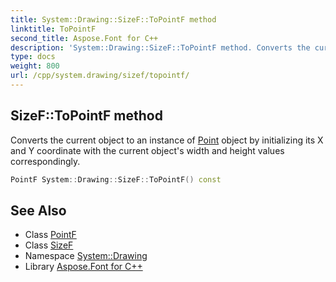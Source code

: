```yaml
---
title: System::Drawing::SizeF::ToPointF method
linktitle: ToPointF
second_title: Aspose.Font for C++
description: 'System::Drawing::SizeF::ToPointF method. Converts the current object to an instance of Point object by initializing its X and Y coordinate with the current object''s width and height values correspondingly in C++.'
type: docs
weight: 800
url: /cpp/system.drawing/sizef/topointf/
---
```

## SizeF::ToPointF method


Converts the current object to an instance of [Point](../../point/) object by initializing its X and Y coordinate with the current object's width and height values correspondingly.

```cpp
PointF System::Drawing::SizeF::ToPointF() const
```

## See Also

* Class [PointF](../../pointf/)
* Class [SizeF](../)
* Namespace [System::Drawing](../../)
* Library [Aspose.Font for C++](../../../)

